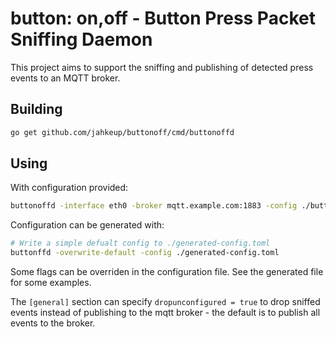 # button: on,off - Button Press Packet Sniffing Daemon

This project aims to support the sniffing and publishing of detected
press events to an MQTT broker.

## Building

```bash
go get github.com/jahkeup/buttonoff/cmd/buttonoffd
```

## Using


With configuration provided:

```bash
buttonoffd -interface eth0 -broker mqtt.example.com:1883 -config ./buttonoff.toml
```

Configuration can be generated with:

```bash
# Write a simple defualt config to ./generated-config.toml
buttonffd -overwrite-default -config ./generated-config.toml
```

Some flags can be overriden in the configuration file. See the
generated file for some examples.

The `[general]` section can specify `dropunconfigured = true` to
drop sniffed events instead of publishing to the mqtt broker - the
default is to publish all events to the broker.

